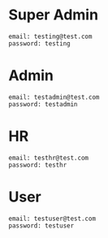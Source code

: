 # Super Admin
```
email: testing@test.com
password: testing
```

# Admin
```
email: testadmin@test.com
password: testadmin
```

# HR
```
email: testhr@test.com
password: testhr
```

# User
```
email: testuser@test.com
password: testuser
```